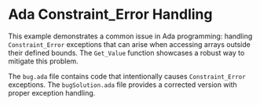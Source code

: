 # Ada Constraint_Error Handling
This example demonstrates a common issue in Ada programming: handling `Constraint_Error` exceptions that can arise when accessing arrays outside their defined bounds.  The `Get_Value` function showcases a robust way to mitigate this problem.

The `bug.ada` file contains code that intentionally causes `Constraint_Error` exceptions. The `bugSolution.ada` file provides a corrected version with proper exception handling.